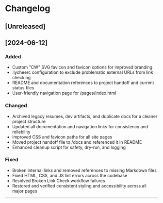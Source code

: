 # Changelog

## [Unreleased]

## [2024-06-12]
### Added
- Custom "CW" SVG favicon and favicon options for improved branding
- .lycheerc configuration to exclude problematic external URLs from link checking
- README and documentation references to project handoff and current status files
- User-friendly navigation page for /pages/index.html

### Changed
- Archived legacy resumes, dev artifacts, and duplicate docs for a cleaner project structure
- Updated all documentation and navigation links for consistency and reliability
- Improved CSS and favicon paths for all site pages
- Moved project handoff file to /docs and referenced it in README
- Enhanced cleanup script for safety, dry-run, and logging

### Fixed
- Broken internal links and removed references to missing Markdown files
- Fixed HTML, CSS, and JS lint errors across the codebase
- Resolved Broken Link Check workflow failures
- Restored and verified consistent styling and accessibility across all major pages

---
